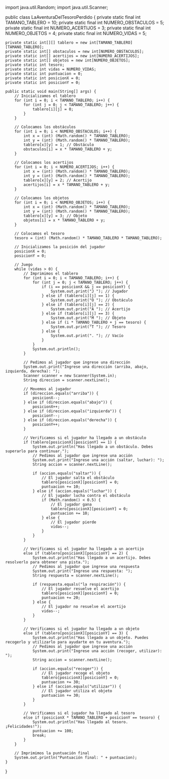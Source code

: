 import java.util.Random;
import java.util.Scanner;

public class LaAventuraDelTesoroPerdido {
    private static final int TAMANO_TABLERO = 10;
    private static final int NUMERO_OBSTACULOS = 5;
    private static final int NUMERO_ACERTIJOS = 3;
    private static final int NUMERO_OBJETOS = 4;
    private static final int NUMERO_VIDAS = 5;

    private static int[][] tablero = new int[TAMANO_TABLERO][TAMANO_TABLERO];
    private static int[] obstaculos = new int[NUMERO_OBSTACULOS];
    private static int[] acertijos = new int[NUMERO_ACERTIJOS];
    private static int[] objetos = new int[NUMERO_OBJETOS];
    private static int tesoro;
    private static int vidas = NUMERO_VIDAS;
    private static int puntuacion = 0;
    private static int posicionX = 0;
    private static int posicionY = 0;

    public static void main(String[] args) {
        // Inicializamos el tablero
        for (int i = 0; i < TAMANO_TABLERO; i++) {
            for (int j = 0; j < TAMANO_TABLERO; j++) {
                tablero[i][j] = 0;
            }
        }

        // Colocamos los obstáculos
        for (int i = 0; i < NUMERO_OBSTACULOS; i++) {
            int x = (int) (Math.random() * TAMANO_TABLERO);
            int y = (int) (Math.random() * TAMANO_TABLERO);
            tablero[x][y] = 1; // Obstáculo
            obstaculos[i] = x * TAMANO_TABLERO + y;
        }

        // Colocamos los acertijos
        for (int i = 0; i < NUMERO_ACERTIJOS; i++) {
            int x = (int) (Math.random() * TAMANO_TABLERO);
            int y = (int) (Math.random() * TAMANO_TABLERO);
            tablero[x][y] = 2; // Acertijo
            acertijos[i] = x * TAMANO_TABLERO + y;
        }

        // Colocamos los objetos
        for (int i = 0; i < NUMERO_OBJETOS; i++) {
            int x = (int) (Math.random() * TAMANO_TABLERO);
            int y = (int) (Math.random() * TAMANO_TABLERO);
            tablero[x][y] = 3; // Objeto
            objetos[i] = x * TAMANO_TABLERO + y;
        }

        // Colocamos el tesoro
        tesoro = (int) (Math.random() * TAMANO_TABLERO * TAMANO_TABLERO);

        // Inicializamos la posición del jugador
        posicionX = 0;
        posicionY = 0;

        // Juego
        while (vidas > 0) {
            // Imprimimos el tablero
            for (int i = 0; i < TAMANO_TABLERO; i++) {
                for (int j = 0; j < TAMANO_TABLERO; j++) {
                    if (i == posicionX && j == posicionY) {
                        System.out.print("J "); // Jugador
                    } else if (tablero[i][j] == 1) {
                        System.out.print("O "); // Obstáculo
                    } else if (tablero[i][j] == 2) {
                        System.out.print("A "); // Acertijo
                    } else if (tablero[i][j] == 3) {
                        System.out.print("M "); // Objeto
                    } else if (i * TAMANO_TABLERO + j == tesoro) {
                        System.out.print("T "); // Tesoro
                    } else {
                        System.out.print(". "); // Vacío
                    }
                }
                System.out.println();
            }

            // Pedimos al jugador que ingrese una dirección
            System.out.print("Ingrese una dirección (arriba, abajo, izquierda, derecha): ");
            Scanner scanner = new Scanner(System.in);
            String direccion = scanner.nextLine();

            // Movemos al jugador
            if (direccion.equals("arriba")) {
                posicionX--;
            } else if (direccion.equals("abajo")) {
                posicionX++;
            } else if (direccion.equals("izquierda")) {
                posicionY--;
            } else if (direccion.equals("derecha")) {
                posicionY++;
            }

            // Verificamos si el jugador ha llegado a un obstáculo
            if (tablero[posicionX][posicionY] == 1) {
                System.out.println("Has llegado a un obstáculo. Debes superarlo para continuar.");
                // Pedimos al jugador que ingrese una acción
                System.out.print("Ingrese una acción (saltar, luchar): ");
                String accion = scanner.nextLine();

                if (accion.equals("saltar")) {
                    // El jugador salta el obstáculo
                    tablero[posicionX][posicionY] = 0;
                    puntuacion += 10;
                } else if (accion.equals("luchar")) {
                    // El jugador lucha contra el obstáculo
                    if (Math.random() < 0.5) {
                        // El jugador gana
                        tablero[posicionX][posicionY] = 0;
                        puntuacion += 10;
                    } else {
                        // El jugador pierde
                        vidas--;
                    }
                }
            }

            // Verificamos si el jugador ha llegado a un acertijo
            else if (tablero[posicionX][posicionY] == 2) {
                System.out.println("Has llegado a un acertijo. Debes resolverlo para obtener una pista.");
                // Pedimos al jugador que ingrese una respuesta
                System.out.print("Ingrese una respuesta: ");
                String respuesta = scanner.nextLine();

                if (respuesta.equals("la respiración")) {
                    // El jugador resuelve el acertijo
                    tablero[posicionX][posicionY] = 0;
                    puntuacion += 20;
                } else {
                    // El jugador no resuelve el acertijo
                    vidas--;
                }
            }

            // Verificamos si el jugador ha llegado a un objeto
            else if (tablero[posicionX][posicionY] == 3) {
                System.out.println("Has llegado a un objeto. Puedes recogerlo y utilizarlo para ayudarte en tu aventura.");
                // Pedimos al jugador que ingrese una acción
                System.out.print("Ingrese una acción (recoger, utilizar): ");
                String accion = scanner.nextLine();

                if (accion.equals("recoger")) {
                    // El jugador recoge el objeto
                    tablero[posicionX][posicionY] = 0;
                    puntuacion += 30;
                } else if (accion.equals("utilizar")) {
                    // El jugador utiliza el objeto
                    puntuacion += 30;
                }
            }

            // Verificamos si el jugador ha llegado al tesoro
            else if (posicionX * TAMANO_TABLERO + posicionY == tesoro) {
                System.out.println("Has llegado al tesoro. ¡Felicidades!");
                puntuacion += 100;
                break;
            }
        }

        // Imprimimos la puntuación final
        System.out.println("Puntuación final: " + puntuacion);
    }
}
